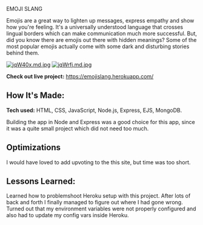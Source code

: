 EMOJI SLANG

Emojis are a great way to lighten up messages, express empathy and show how you're feeling. It's a universally understood language that crosses lingual borders which can make communication much more successful. But, did you know there are emojis out there with hidden meanings? Some of the most popular emojis actually come with some dark and disturbing stories behind them.

[![jqW40x.md.jpg](https://iili.io/jqW40x.md.jpg)](https://freeimage.host/i/jqW40x)
[![jqWrfj.md.jpg](https://iili.io/jqWrfj.md.jpg)](https://freeimage.host/i/jqWrfj)


**Check out live project:** https://emojislang.herokuapp.com/



## How It's Made:

**Tech used:** HTML, CSS, JavaScript, Node.js, Express, EJS, MongoDB.

Building the app in Node and Express was a good choice for this app, since it was a quite small project which did not need too much. 

## Optimizations

I would have loved to add upvoting to the this site, but time was too short. 

## Lessons Learned:

Learned how to problemshoot Heroku setup with this project. After lots of back and forth I finally managed to figure out where I had gone wrong. Turned out that
my environment variables were not properly configured and also had to update my config vars inside Heroku. 
